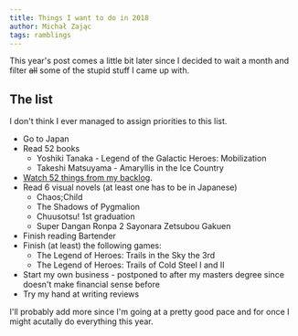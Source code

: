```yaml
---
title: Things I want to do in 2018
author: Michał Zając
tags: ramblings
---
```


This year's post comes a little bit later since I decided to wait a month and filter ~~all~~ some of the stupid stuff I
came up with.

## The list

I don't think I ever managed to assign priorities to this list.

* Go to Japan
* Read 52 books
    * Yoshiki Tanaka - Legend of the Galactic Heroes: Mobilization
    * Takeshi Matsuyama - Amaryllis in the Ice Country
* [Watch 52 things from my backlog](https://www.facebook.com/events/497685500618509/permalink/497687770618282/).
* Read 6 visual novels (at least one has to be in Japanese)
    * Chaos;Child
    * The Shadows of Pygmalion
    * Chuusotsu! 1st graduation
    * Super Dangan Ronpa 2 Sayonara Zetsubou Gakuen
* Finish reading Bartender
* Finish (at least) the following games:
    * The Legend of Heroes: Trails in the Sky the 3rd
    * The Legend of Heroes: Trails of Cold Steel I and II
* Start my own business - postponed to after my masters degree since doesn't make financial sense before
* Try my hand at writing reviews

I'll probably add more since I'm going at a pretty good pace and for once I might acutally do everything this year.
